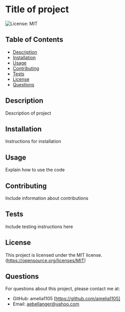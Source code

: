 # Title of project

![License: MIT](https://img.shields.io/badge/License-MIT-yellow.svg)

## Table of Contents
- [Description](#description)
- [Installation](#installation)
- [Usage](#usage)
- [Contributing](#contributing)
- [Tests](#tests)
- [License](#license)
- [Questions](#questions)

## Description
Description of project
  
## Installation
Instructions for installation
  
## Usage
Explain how to use the code
  
## Contributing
Include information about contributions
  
## Tests
Include testing instructions here
  
## License
This project is licensed under the MIT license.
(https://opensource.org/licenses/MIT)
  
## Questions
For questions about this project, please contact me at:
- GitHub: amelia1105 [https://github.com/amelia1105]
- Email: aebellanger@yahoo.com
